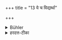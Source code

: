 +++
title = "13 ये च विद्यार्था"

+++

<details><summary>Bühler</summary>

13. And those who live (with a teacher) in order to study,
</details>

<details><summary>हरदत्त-टीका</summary>

## सूत्रम्
ये च विद्यार्था वसन्ति ॥ १३ ॥  
### टिप्पनी
विद्यामुद्दिश्य ये गुरुषु वसन्ति ते जातव्यञ्जना अप्यसमाप्तवेदा अकराः ॥ १३ ॥
</details>
